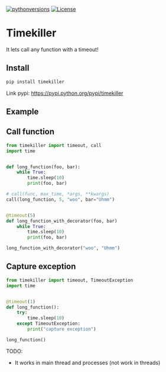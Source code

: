 
[![pythonversions](https://img.shields.io/pypi/pyversions/timekiller.svg)](https://pypi.python.org/pypi/timekiller)
[![License](https://img.shields.io/pypi/l/timekiller.svg)](https://opensource.org/licenses/MIT)

# Timekiller
It lets call any function with a timeout!

## Install

```bash
pip install timekiller
```

Link pypi: https://pypi.python.org/pypi/timekiller

## Example

## Call function
```python
from timekiller import timeout, call
import time


def long_function(foo, bar):
    while True:
        time.sleep(10)
        print(foo, bar)

# call(func, max_time, *args, **kwargs)
call(long_function, 5, "woo", bar="Uhmm")


@timeout(5)
def long_function_with_decorator(foo, bar)
    while True:
        time.sleep(10)
        print(foo, bar)

long_function_with_decorator("woo", "Uhmm")
```

## Capture exception

```python
from timekiller import timeout, TimeoutException
import time


@timeout(1)
def long_function():
    try:
        time.sleep(10)
    except TimeoutException:
        print("capture exception")

long_function()
```
TODO:
 - It works in main thread and processes (not work in threads)
